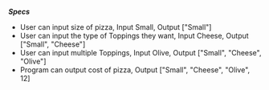 











*__Specs__*

* User can input size of pizza, Input Small, Output ["Small"]
* User can input the type of Toppings they want, Input Cheese, Output ["Small", "Cheese"]
* User can input multiple Toppings, Input Olive, Output ["Small", "Cheese", "Olive"]
* Program can output cost of pizza, Output ["Small", "Cheese", "Olive", 12]
